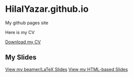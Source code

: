 # HilalYazar.github.io

My github pages site

Here is my CV

[Download my CV](HilalCV.pdf)



## My Slides

[View my beamer/LaTeX Slides](hw10.pdf)
[View my HTML-based Slides](https://hilalyazar.github.io/HilalYazar.github.io/CV.html)

